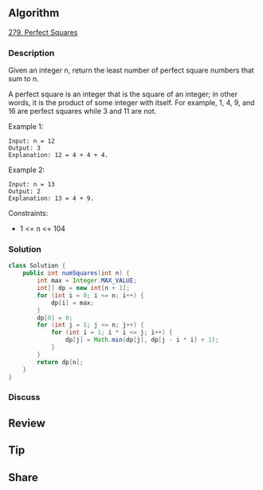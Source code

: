 ## Algorithm

[279. Perfect Squares](https://leetcode.com/problems/perfect-squares/submissions/1252196173/?envType=study-plan-v2&envId=top-100-liked)

### Description

Given an integer n, return the least number of perfect square numbers that sum to n.

A perfect square is an integer that is the square of an integer; in other words, it is the product of some integer with itself. For example, 1, 4, 9, and 16 are perfect squares while 3 and 11 are not.

Example 1:

```
Input: n = 12
Output: 3
Explanation: 12 = 4 + 4 + 4.
```

Example 2:

```
Input: n = 13
Output: 2
Explanation: 13 = 4 + 9.
``` 

Constraints:

- 1 <= n <= 104

### Solution

```java 
class Solution {
    public int numSquares(int n) {
        int max = Integer.MAX_VALUE;
        int[] dp = new int[n + 1];
        for (int i = 0; i <= n; i++) {
            dp[i] = max;
        }
        dp[0] = 0;
        for (int j = 1; j <= n; j++) {
            for (int i = 1; i * i <= j; i++) {
                dp[j] = Math.min(dp[j], dp[j - i * i] + 1);
            }
        }
        return dp[n];
    }
}
```

### Discuss

## Review


## Tip


## Share
